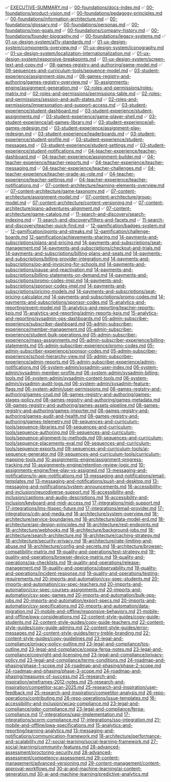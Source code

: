 <!-- 
Please perform this workflow exactly as written. Do not start enhancement work until Step 1 is completed and verified. If at anytime there is a file in 00-ORIG-CONTEXT that seems relevant, but you are not able to access, please mark the beginning of the line with this exact text: "NEED CONTEXT" + [filename] and pause the workflow.

Step 1 — Select and mark In Progress
Find the first item in 00-TEMP-CONSTRUCTION-DOCS/prioritized-checklist.md that:
is not prefixed with ✅ and
does not already contain - In Progress. If there is already an item in progress, then it is being worked on by somebody else. You need to then select the next item that isn't already marked as in-progress.
Immediately update that line to append the exact text - "In Progress" (space-hyphen-space case-sensitive) at the beginning of the line.
Save the file and re-open it to verify the change is present.
If no eligible item exists, stop and report that the checklist is fully completed or all remaining items are already In Progress.
Step 2 — Understand context
Open 00-ORIG-CONTEXT/ and review only materials relevant to the chosen item’s topic.
Identify the focused value of the page you’re enhancing (what it uniquely provides vs. other docs).
Step 3 — Enhance the chosen page (additive only)
Add information that advances the page’s specific goal; do not duplicate content that lives elsewhere.
When related details exist in other docs, reference them briefly and link internally rather than re-stating.
Keep edits purely additive; do not remove or rewrite existing content unless fixing typos/structure for clarity.
Preserve existing indentation and style.
Step 4 — Cross-check for redundancy
Confirm that added content is not already present in another page and won’t be covered more deeply elsewhere.
If overlap is useful, reference at a high level and link to the canonical doc.
Step 5 — Telemetry and dependencies (if applicable)
If the page mentions events, data, or roles, reference existing specs (e.g., event model, permissions, UX standards) instead of duplicating them.
Step 6 — Finalize and check off
When the enhancement is complete and saved, return to 00-TEMP-CONSTRUCTION-DOCS/prioritized-checklist.md.
Replace the - In Progress suffix on the chosen item with a leading ✅ to mark it complete (do not leave - In Progress).
Save and verify the checklist now shows the item as completed.
Rules and safeguards
Only one item is - In Progress at a time.
If you must switch items mid-way, first revert the previous item by removing - In Progress (unless it is now complete), then mark the new item - In Progress.
Never check off an item until edits to its target page are complete and saved.
Do not alter any other checklist lines except the current item being processed.
Exact formatting
In-progress format: [path/to/doc.md](../path/to/doc.md) - In Progress
Completed format: ✅ [path/to/doc.md](../path/to/doc.md)
Verification steps (must do)
After Step 1 and Step 6, re-open the checklist file and confirm the exact expected text is present.
If verification fails, fix the formatting immediately before proceeding.
Optional status notes
At the start of your run, post a short note: “Marked X as In Progress.”
At the end: “Completed X and checked it off.”
This prompt ensures the in-progress status is marked first, verified, and later replaced by a checkmark only after the enhancement is complete.
-->

✅ [EXECUTIVE-SUMMARY.md](../00-foundations/executive-summary.md)
✅ [00-foundations/docs-index.md](../00-foundations/docs-index.md)
✅ [00-foundations/product-vision.md](../00-foundations/product-vision.md)
✅ [00-foundations/pedagogy-principles.md](../00-foundations/pedagogy-principles.md)
✅ [00-foundations/information-architecture.md](../00-foundations/information-architecture.md)
✅ [00-foundations/glossary.md](../00-foundations/glossary.md)
✅ [00-foundations/personas.md](../00-foundations/personas.md)
✅ [00-foundations/non-goals.md](../00-foundations/non-goals.md)
✅ [00-foundations/company-history.md](../00-foundations/company-history.md)
✅ [00-foundations/founder-biography.md](../00-foundations/founder-biography.md)
✅ [00-foundations/legacy-systems.md](../00-foundations/legacy-systems.md)
✅ [01-ux-design-system/a11y-standards.md](../01-ux-design-system/a11y-standards.md)
✅ [01-ux-design-system/components-overview.md](../01-ux-design-system/components-overview.md)
✅ [01-ux-design-system/iconography.md](../01-ux-design-system/iconography.md)
✅ [01-ux-design-system/localization-internationalization.md](../01-ux-design-system/localization-internationalization.md)
✅ [01-ux-design-system/responsive-breakpoints.md](../01-ux-design-system/responsive-breakpoints.md)
✅ [01-ux-design-system/screen-text-and-copy.md](../01-ux-design-system/screen-text-and-copy.md)
✅ [08-games-registry-and-authoring/game-model.md](../08-games-registry-and-authoring/game-model.md)
✅ [09-sequences-and-curriculum-tools/sequence-model.md](../09-sequences-and-curriculum-tools/sequence-model.md)
✅ [03-student-experience/assignment-play.md](../03-student-experience/assignment-play.md)
✅ [08-games-registry-and-authoring/games-registry-overview.md](../08-games-registry-and-authoring/games-registry-overview.md)
✅ [10-assignments-engine/assignment-generation.md](../10-assignments-engine/assignment-generation.md)
✅ [02-roles-and-permissions/roles-matrix.md](../02-roles-and-permissions/roles-matrix.md)
✅ [02-roles-and-permissions/permissions-table.md](../02-roles-and-permissions/permissions-table.md)
✅ [02-roles-and-permissions/session-and-auth-states.md](../02-roles-and-permissions/session-and-auth-states.md)
✅ [02-roles-and-permissions/impersonation-and-support-access.md](../02-roles-and-permissions/impersonation-and-support-access.md)
✅ [03-student-experience/student-dashboard.md](../03-student-experience/student-dashboard.md)
✅ [03-student-experience/student-assignments.md](../03-student-experience/student-assignments.md)
✅ [03-student-experience/game-player-shell.md](../03-student-experience/game-player-shell.md)
✅ [03-student-experience/all-games-library.md](../03-student-experience/all-games-library.md)
✅ [03-student-experience/all-games-redesign.md](../03-student-experience/all-games-redesign.md)
✅ [03-student-experience/assignment-play-redesign.md](../03-student-experience/assignment-play-redesign.md)
✅ [03-student-experience/leaderboards.md](../03-student-experience/leaderboards.md)
✅ [03-student-experience/student-profile.md](../03-student-experience/student-profile.md)
✅ [03-student-experience/student-messages.md](../03-student-experience/student-messages.md)
✅ [03-student-experience/student-settings.md](../03-student-experience/student-settings.md)
✅ [03-student-experience/student-notifications.md](../03-student-experience/student-notifications.md)
✅ [04-teacher-experience/teacher-dashboard.md](../04-teacher-experience/teacher-dashboard.md)
✅ [04-teacher-experience/assignment-builder.md](../04-teacher-experience/assignment-builder.md)
✅ [04-teacher-experience/teacher-reports.md](../04-teacher-experience/teacher-reports.md)
✅ [04-teacher-experience/teacher-messaging.md](../04-teacher-experience/teacher-messaging.md)
✅ [04-teacher-experience/teacher-challenges.md](../04-teacher-experience/teacher-challenges.md)
✅ [04-teacher-experience/teacher-grade-as-role.md](../04-teacher-experience/teacher-grade-as-role.md)
✅ [04-teacher-experience/teacher-settings.md](../04-teacher-experience/teacher-settings.md)
✅ [04-teacher-experience/teacher-notifications.md](../04-teacher-experience/teacher-notifications.md)
✅ [07-content-architecture/learning-elements-overview.md](../07-content-architecture/learning-elements-overview.md)
✅ [07-content-architecture/game-taxonomy.md](../07-content-architecture/game-taxonomy.md)
✅ [07-content-architecture/assignment-model.md](../07-content-architecture/assignment-model.md)
✅ [07-content-architecture/group-model.md](../07-content-architecture/group-model.md)
✅ [07-content-architecture/content-versioning.md](../07-content-architecture/content-versioning.md)
✅ [07-content-architecture/piano-adventures-alignment.md](../07-content-architecture/piano-adventures-alignment.md)
✅ [07-content-architecture/game-catalog.md](../07-content-architecture/game-catalog.md)
✅ [11-search-and-discovery/search-indexing.md](../11-search-and-discovery/search-indexing.md)
✅ [11-search-and-discovery/filters-and-facets.md](../11-search-and-discovery/filters-and-facets.md)
✅ [11-search-and-discovery/teacher-quick-find.md](../11-search-and-discovery/teacher-quick-find.md)
✅ [12-gamification/badges-system.md](../12-gamification/badges-system.md)
✅ [12-gamification/points-and-streaks.md](../12-gamification/points-and-streaks.md)
[12-gamification/challenge-boards.md](../12-gamification/challenge-boards.md)
[12-gamification/achievements-sharing.md](../12-gamification/achievements-sharing.md)
[14-payments-and-subscriptions/plans-and-pricing.md](../14-payments-and-subscriptions/plans-and-pricing.md)
[14-payments-and-subscriptions/seat-management.md](../14-payments-and-subscriptions/seat-management.md)
[14-payments-and-subscriptions/checkout-and-trials.md](../14-payments-and-subscriptions/checkout-and-trials.md)
[14-payments-and-subscriptions/billing-plans-and-seats.md](../14-payments-and-subscriptions/billing-plans-and-seats.md)
[14-payments-and-subscriptions/billing-provider-integration.md](../14-payments-and-subscriptions/billing-provider-integration.md)
[14-payments-and-subscriptions/po-and-invoicing-for-schools.md](../14-payments-and-subscriptions/po-and-invoicing-for-schools.md)
[14-payments-and-subscriptions/pause-and-reactivation.md](../14-payments-and-subscriptions/pause-and-reactivation.md)
[14-payments-and-subscriptions/billing-statements-on-demand.md](../14-payments-and-subscriptions/billing-statements-on-demand.md)
[14-payments-and-subscriptions/promo-codes-impl.md](../14-payments-and-subscriptions/promo-codes-impl.md)
[14-payments-and-subscriptions/sponsor-codes-impl.md](../14-payments-and-subscriptions/sponsor-codes-impl.md)
[14-payments-and-subscriptions/pricing-models.md](../14-payments-and-subscriptions/pricing-models.md)
[14-payments-and-subscriptions/seat-pricing-calculator.md](../14-payments-and-subscriptions/seat-pricing-calculator.md)
[14-payments-and-subscriptions/promo-codes.md](../14-payments-and-subscriptions/promo-codes.md)
[14-payments-and-subscriptions/sponsor-codes.md](../14-payments-and-subscriptions/sponsor-codes.md)
[15-analytics-and-reporting/event-model.md](../15-analytics-and-reporting/event-model.md)
[15-analytics-and-reporting/teacher-reports-kpis.md](../15-analytics-and-reporting/teacher-reports-kpis.md)
[15-analytics-and-reporting/admin-reports-kpis.md](../15-analytics-and-reporting/admin-reports-kpis.md)
[15-analytics-and-reporting/sysadmin-ops-dashboards.md](../15-analytics-and-reporting/sysadmin-ops-dashboards.md)
[05-admin-subscriber-experience/subscriber-dashboard.md](../05-admin-subscriber-experience/subscriber-dashboard.md)
[05-admin-subscriber-experience/member-management.md](../05-admin-subscriber-experience/member-management.md)
[05-admin-subscriber-experience/student-bulk-operations.md](../05-admin-subscriber-experience/student-bulk-operations.md)
[05-admin-subscriber-experience/mass-assignments.md](../05-admin-subscriber-experience/mass-assignments.md)
[05-admin-subscriber-experience/billing-statements.md](../05-admin-subscriber-experience/billing-statements.md)
[05-admin-subscriber-experience/promo-codes.md](../05-admin-subscriber-experience/promo-codes.md)
[05-admin-subscriber-experience/sponsor-codes.md](../05-admin-subscriber-experience/sponsor-codes.md)
[05-admin-subscriber-experience/school-hierarchy-view.md](../05-admin-subscriber-experience/school-hierarchy-view.md)
[05-admin-subscriber-experience/admin-reports.md](../05-admin-subscriber-experience/admin-reports.md)
[05-admin-subscriber-experience/admin-notifications.md](../05-admin-subscriber-experience/admin-notifications.md)
[06-system-admin/sysadmin-user-index.md](../06-system-admin/sysadmin-user-index.md)
[06-system-admin/sysadmin-member-profile.md](../06-system-admin/sysadmin-member-profile.md)
[06-system-admin/sysadmin-billing-tools.md](../06-system-admin/sysadmin-billing-tools.md)
[06-system-admin/sysadmin-content-tools.md](../06-system-admin/sysadmin-content-tools.md)
[06-system-admin/sysadmin-audit-logs.md](../06-system-admin/sysadmin-audit-logs.md)
[06-system-admin/sysadmin-feature-flags.md](../06-system-admin/sysadmin-feature-flags.md)
[06-system-admin/user-permissions.md](../06-system-admin/user-permissions.md)
[08-games-registry-and-authoring/games-crud.md](../08-games-registry-and-authoring/games-crud.md)
[08-games-registry-and-authoring/games-stages-policy.md](../08-games-registry-and-authoring/games-stages-policy.md)
[08-games-registry-and-authoring/games-metadata.md](../08-games-registry-and-authoring/games-metadata.md)
[08-games-registry-and-authoring/games-assets-pipeline.md](../08-games-registry-and-authoring/games-assets-pipeline.md)
[08-games-registry-and-authoring/games-importer.md](../08-games-registry-and-authoring/games-importer.md)
[08-games-registry-and-authoring/games-audit-and-health.md](../08-games-registry-and-authoring/games-audit-and-health.md)
[08-games-registry-and-authoring/games-telemetry.md](../08-games-registry-and-authoring/games-telemetry.md)
[09-sequences-and-curriculum-tools/sequence-libraries.md](../09-sequences-and-curriculum-tools/sequence-libraries.md)
[09-sequences-and-curriculum-tools/sequence-authoring.md](../09-sequences-and-curriculum-tools/sequence-authoring.md)
[09-sequences-and-curriculum-tools/sequence-alignment-to-methods.md](../09-sequences-and-curriculum-tools/sequence-alignment-to-methods.md)
[09-sequences-and-curriculum-tools/sequence-placements-eval.md](../09-sequences-and-curriculum-tools/sequence-placements-eval.md)
[09-sequences-and-curriculum-tools/sequence-exports.md](../09-sequences-and-curriculum-tools/sequence-exports.md)
[09-sequences-and-curriculum-tools/ai-sequence-generator.md](../09-sequences-and-curriculum-tools/ai-sequence-generator.md)
[09-sequences-and-curriculum-tools/curriculum-mapping-tools.md](../09-sequences-and-curriculum-tools/curriculum-mapping-tools.md)
[10-assignments-engine/assignment-progress-tracking.md](../10-assignments-engine/assignment-progress-tracking.md)
[10-assignments-engine/retention-review-logic.md](../10-assignments-engine/retention-review-logic.md)
[10-assignments-engine/free-play-vs-assigned.md](../10-assignments-engine/free-play-vs-assigned.md)
[13-messaging-and-notifications/in-app-notifications.md](../13-messaging-and-notifications/in-app-notifications.md)
[13-messaging-and-notifications/email-templates.md](../13-messaging-and-notifications/email-templates.md)
[13-messaging-and-notifications/push-and-desktop.md](../13-messaging-and-notifications/push-and-desktop.md)
[13-messaging-and-notifications/system-announcements.md](../13-messaging-and-notifications/system-announcements.md)
[16-accessibility-and-inclusion/neurodiverse-support.md](../16-accessibility-and-inclusion/neurodiverse-support.md)
[16-accessibility-and-inclusion/captions-and-audio-descriptions.md](../16-accessibility-and-inclusion/captions-and-audio-descriptions.md)
[16-accessibility-and-inclusion/keyboard-and-midi-access.md](../16-accessibility-and-inclusion/keyboard-and-midi-access.md)
[17-integrations/midi-support.md](../17-integrations/midi-support.md)
[17-integrations/lms-ltispec-future.md](../17-integrations/lms-ltispec-future.md)
[17-integrations/email-provider.md](../17-integrations/email-provider.md)
[17-integrations/cdn-and-media.md](../17-integrations/cdn-and-media.md)
[18-architecture/system-overview.md](../18-architecture/system-overview.md)
[18-architecture/service-boundaries.md](../18-architecture/service-boundaries.md)
[18-architecture/data-model-erd.md](../18-architecture/data-model-erd.md)
[18-architecture/api-design-principles.md](../18-architecture/api-design-principles.md)
[18-architecture/rest-endpoints.md](../18-architecture/rest-endpoints.md)
[18-architecture/webhooks.md](../18-architecture/webhooks.md)
[18-architecture/background-jobs.md](../18-architecture/background-jobs.md)
[18-architecture/search-architecture.md](../18-architecture/search-architecture.md)
[18-architecture/caching-strategy.md](../18-architecture/caching-strategy.md)
[18-architecture/security-privacy.md](../18-architecture/security-privacy.md)
[18-architecture/rate-limiting-and-abuse.md](../18-architecture/rate-limiting-and-abuse.md)
[18-architecture/config-and-secrets.md](../18-architecture/config-and-secrets.md)
[18-architecture/browser-compatibility-matrix.md](../18-architecture/browser-compatibility-matrix.md)
[19-quality-and-operations/test-strategy.md](../19-quality-and-operations/test-strategy.md)
[19-quality-and-operations/browser-device-matrix.md](../19-quality-and-operations/browser-device-matrix.md)
[19-quality-and-operations/qa-checklists.md](../19-quality-and-operations/qa-checklists.md)
[19-quality-and-operations/release-management.md](../19-quality-and-operations/release-management.md)
[19-quality-and-operations/observability.md](../19-quality-and-operations/observability.md)
[19-quality-and-operations/incident-response.md](../19-quality-and-operations/incident-response.md)
[19-quality-and-operations/testing-requirements.md](../19-quality-and-operations/testing-requirements.md)
[20-imports-and-automation/csv-spec-students.md](../20-imports-and-automation/csv-spec-students.md)
[20-imports-and-automation/csv-spec-teachers.md](../20-imports-and-automation/csv-spec-teachers.md)
[20-imports-and-automation/csv-spec-courses-assignments.md](../20-imports-and-automation/csv-spec-courses-assignments.md)
[20-imports-and-automation/csv-spec-games.md](../20-imports-and-automation/csv-spec-games.md)
[20-imports-and-automation/bulk-ops-jobs.md](../20-imports-and-automation/bulk-ops-jobs.md)
[20-imports-and-automation/export-specs.md](../20-imports-and-automation/export-specs.md)
[20-imports-and-automation/csv-specifications.md](../20-imports-and-automation/csv-specifications.md)
[20-imports-and-automation/data-migration.md](../20-imports-and-automation/data-migration.md)
[21-mobile-and-offline/responsive-behaviors.md](../21-mobile-and-offline/responsive-behaviors.md)
[21-mobile-and-offline/pwa-considerations.md](../21-mobile-and-offline/pwa-considerations.md)
[22-content-style-guides/copy-guide-students.md](../22-content-style-guides/copy-guide-students.md)
[22-content-style-guides/copy-guide-teachers.md](../22-content-style-guides/copy-guide-teachers.md)
[22-content-style-guides/copy-guide-admins.md](../22-content-style-guides/copy-guide-admins.md)
[22-content-style-guides/error-messages.md](../22-content-style-guides/error-messages.md)
[22-content-style-guides/terry-treble-branding.md](../22-content-style-guides/terry-treble-branding.md)
[22-content-style-guides/copy-guidelines.md](../22-content-style-guides/copy-guidelines.md)
[23-legal-and-compliance/privacy-policy-outline.md](../23-legal-and-compliance/privacy-policy-outline.md)
[23-legal-and-compliance/tos-outline.md](../23-legal-and-compliance/tos-outline.md)
[23-legal-and-compliance/coppa-ferpa-notes.md](../23-legal-and-compliance/coppa-ferpa-notes.md)
[23-legal-and-compliance/copyright-and-licensing.md](../23-legal-and-compliance/copyright-and-licensing.md)
[23-legal-and-compliance/privacy-policy.md](../23-legal-and-compliance/privacy-policy.md)
[23-legal-and-compliance/terms-conditions.md](../23-legal-and-compliance/terms-conditions.md)
[24-roadmap-and-phasing/phase-1-scope.md](../24-roadmap-and-phasing/phase-1-scope.md)
[24-roadmap-and-phasing/phase-2-scope.md](../24-roadmap-and-phasing/phase-2-scope.md)
[24-roadmap-and-phasing/phase-3-scope.md](../24-roadmap-and-phasing/phase-3-scope.md)
[24-roadmap-and-phasing/measures-of-success.md](../24-roadmap-and-phasing/measures-of-success.md)
[25-research-and-inspiration/wireframes-2012-notes.md](../25-research-and-inspiration/wireframes-2012-notes.md)
[25-research-and-inspiration/competitor-scan-2025.md](../25-research-and-inspiration/competitor-scan-2025.md)
[25-research-and-inspiration/user-feedback.md](../25-research-and-inspiration/user-feedback.md)
[25-research-and-inspiration/competitor-analysis.md](../25-research-and-inspiration/competitor-analysis.md)
[26-repo-operations/contributing.md](../26-repo-operations/contributing.md)
[26-repo-operations/issue-templates.md](../26-repo-operations/issue-templates.md)
[16-accessibility-and-inclusion/wcag-compliance.md](../16-accessibility-and-inclusion/wcag-compliance.md)
[23-legal-and-compliance/gdpr-compliance.md](../23-legal-and-compliance/gdpr-compliance.md)
[23-legal-and-compliance/ferpa-compliance.md](../23-legal-and-compliance/ferpa-compliance.md)
[17-integrations/xapi-implementation.md](../17-integrations/xapi-implementation.md)
[17-integrations/scorm-compliance.md](../17-integrations/scorm-compliance.md)
[17-integrations/sso-integration.md](../17-integrations/sso-integration.md)
[21-mobile-and-offline/pwa-specifications.md](../21-mobile-and-offline/pwa-specifications.md)
[15-analytics-and-reporting/learning-analytics.md](../15-analytics-and-reporting/learning-analytics.md)
[13-messaging-and-notifications/communication-framework.md](../13-messaging-and-notifications/communication-framework.md)
[18-architecture/performance-and-scalability.md](../18-architecture/performance-and-scalability.md)
[27-social-learning/social-learning-framework.md](../27-social-learning/social-learning-framework.md)
[27-social-learning/community-features.md](../27-social-learning/community-features.md)
[28-advanced-assessment/proctoring-security.md](../28-advanced-assessment/proctoring-security.md)
[28-advanced-assessment/competency-assessment.md](../28-advanced-assessment/competency-assessment.md)
[29-content-management/advanced-versioning.md](../29-content-management/advanced-versioning.md)
[29-content-management/content-approval-workflows.md](../29-content-management/content-approval-workflows.md)
[30-ai-and-machine-learning/ai-content-generation.md](../30-ai-and-machine-learning/ai-content-generation.md)
[30-ai-and-machine-learning/predictive-analytics.md](../30-ai-and-machine-learning/predictive-analytics.md)
